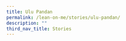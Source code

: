 ```yaml
---
title: Ulu Pandan
permalink: /lean-on-me/stories/ulu-pandan/
description: ""
third_nav_title: Stories
---
```


